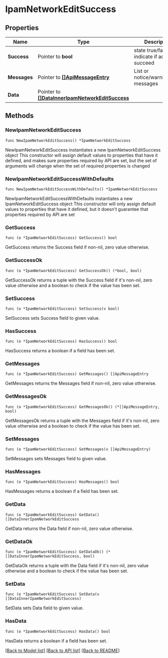# IpamNetworkEditSuccess

## Properties

Name | Type | Description | Notes
------------ | ------------- | ------------- | -------------
**Success** | Pointer to **bool** | state true/false indicate if action succeed | [optional] 
**Messages** | Pointer to [**[]ApiMessageEntry**](ApiMessageEntry.md) | List or notice/warning/error messages | [optional] 
**Data** | Pointer to [**[]DataInnerIpamNetworkEditSuccess**](DataInnerIpamNetworkEditSuccess.md) |  | [optional] 

## Methods

### NewIpamNetworkEditSuccess

`func NewIpamNetworkEditSuccess() *IpamNetworkEditSuccess`

NewIpamNetworkEditSuccess instantiates a new IpamNetworkEditSuccess object
This constructor will assign default values to properties that have it defined,
and makes sure properties required by API are set, but the set of arguments
will change when the set of required properties is changed

### NewIpamNetworkEditSuccessWithDefaults

`func NewIpamNetworkEditSuccessWithDefaults() *IpamNetworkEditSuccess`

NewIpamNetworkEditSuccessWithDefaults instantiates a new IpamNetworkEditSuccess object
This constructor will only assign default values to properties that have it defined,
but it doesn't guarantee that properties required by API are set

### GetSuccess

`func (o *IpamNetworkEditSuccess) GetSuccess() bool`

GetSuccess returns the Success field if non-nil, zero value otherwise.

### GetSuccessOk

`func (o *IpamNetworkEditSuccess) GetSuccessOk() (*bool, bool)`

GetSuccessOk returns a tuple with the Success field if it's non-nil, zero value otherwise
and a boolean to check if the value has been set.

### SetSuccess

`func (o *IpamNetworkEditSuccess) SetSuccess(v bool)`

SetSuccess sets Success field to given value.

### HasSuccess

`func (o *IpamNetworkEditSuccess) HasSuccess() bool`

HasSuccess returns a boolean if a field has been set.

### GetMessages

`func (o *IpamNetworkEditSuccess) GetMessages() []ApiMessageEntry`

GetMessages returns the Messages field if non-nil, zero value otherwise.

### GetMessagesOk

`func (o *IpamNetworkEditSuccess) GetMessagesOk() (*[]ApiMessageEntry, bool)`

GetMessagesOk returns a tuple with the Messages field if it's non-nil, zero value otherwise
and a boolean to check if the value has been set.

### SetMessages

`func (o *IpamNetworkEditSuccess) SetMessages(v []ApiMessageEntry)`

SetMessages sets Messages field to given value.

### HasMessages

`func (o *IpamNetworkEditSuccess) HasMessages() bool`

HasMessages returns a boolean if a field has been set.

### GetData

`func (o *IpamNetworkEditSuccess) GetData() []DataInnerIpamNetworkEditSuccess`

GetData returns the Data field if non-nil, zero value otherwise.

### GetDataOk

`func (o *IpamNetworkEditSuccess) GetDataOk() (*[]DataInnerIpamNetworkEditSuccess, bool)`

GetDataOk returns a tuple with the Data field if it's non-nil, zero value otherwise
and a boolean to check if the value has been set.

### SetData

`func (o *IpamNetworkEditSuccess) SetData(v []DataInnerIpamNetworkEditSuccess)`

SetData sets Data field to given value.

### HasData

`func (o *IpamNetworkEditSuccess) HasData() bool`

HasData returns a boolean if a field has been set.


[[Back to Model list]](../README.md#documentation-for-models) [[Back to API list]](../README.md#documentation-for-api-endpoints) [[Back to README]](../README.md)


